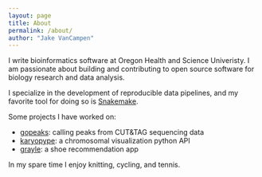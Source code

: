 ```yaml
---
layout: page
title: About
permalink: /about/
author: "Jake VanCampen"
---
```


I write bioinformatics software at Oregon Health and Science Univeristy. I am passionate about building and contributing to open source software for biology research and data analysis.

I specialize in the development of reproducible data pipelines, and my favorite tool for doing so is [Snakemake](https://snakemake.readthedocs.io/en/stable/).

Some projects I have worked on: 


- [gopeaks](https://github.com/maxsonBraunLab/gopeaks): calling peaks from CUT&TAG sequencing data
- [karyopype](https://github.com/jakevc/karyopype): a chromosomal visualization python API
- [grayle](https://app.grayle.co/user/explore): a shoe recommendation app


In my spare time I enjoy knitting, cycling, and tennis.
